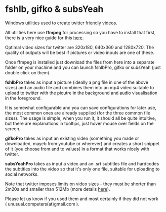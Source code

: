 # fshlb, gifko & subsYeah

Windows utilities used to create twitter friendly videos. 

All utilities here use __ffmpeg__ for processing so you have to install that first, there is a very nice guide for this [here](http://adaptivesamples.com/how-to-install-ffmpeg-on-windows/).

Optimal video sizes for twitter are 320x180, 640x360 and 1280x720. The quality of outputs will be best if pictures or video inputs are one of these.

Once ffmpeg is installed just download the files from here into a separate folder on your machine and you can launch fshlbPro, gifko or subsYeah (just double click on them).

__fshlbPro__ takes as input a picture (ideally a png file in one of the above sizes) and an audio file and combines them into an mp4 video suitable to upload to twitter with the picutre in the background and audio visualisation in the foreground.

It is somewhat configurable and you can save configurations for later use, the most common ones are already supplied (for the three common file sizes).
The usage is simple, when you run it, it should all be quite intuitive, but there are explanations in tooltips, just hover mouse over fields on the screen.

__gifkoPro__ takes as input an existing video (something you made or downloaded, mayeb from youtube or wherever) and creates a short snippet of it (you choose from and to values) in a format that works nicely with twitter.

__subsYeahPro__ takes as input a video and an .srt subtitles file and hardcodes the subtitles into the video so that it's only one file, suitable for uploading to social networks.

Note that twitter imposes limits on video sizes - they must be shorter than 2m20s and smaller than 512Mb (more details [here](https://support.twitter.com/articles/20172128#video-formats)).


Please let us know if you used them and most certainly if they did not work ( unusual.computers(at)gmail.com ).


